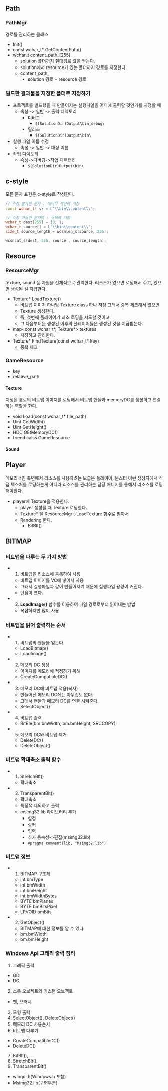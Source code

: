 ## Path
  
### PathMgr
경로를 관리하는 클래스
- Init()
- const wchar_t* GetContentPath()
- wchar_t content_path_[255]
  - solution 폴더까지 절대경로 값을 얻는다.
  - solution에서 resource가 있는 폴더까지 경로를 지정한다.
  - content_path_
    - solution 경로 + resource 경로

### 빌드한 결과물을 지정한 폴더로 지정하기
- 프로젝트를 빌드했을 때 만들어지는 실행파일을 어디에 출력할 것인가를 지정할 때
  - 속성 -> 일반 -> 출력 디렉토리
    - 디버그
      - `$(SolutionDir)Output\bin_debug\`
    - 릴리즈
      - `$(SolutionDir)Output\bin\`
- 실행 파일 이름 수정
  - 속성 -> 일반 -> 대상 이름
- 작업 디렉토리
  - 속성->디버깅->작업 디렉터리
    - `$(SolutionDir)Output\bin\`

## c-style
모든 문자 표현은 c-style로 작성한다.
```C++
// 수정 불가한 문자 : 데이타 섹션에 저장
const wchar_t* sz = L"\\bin\\content\\";

// 수정 가능한 문자열 : 스택에 저장
wchar_t dest[255] = {0, };
wchar_t source[] = L"\\bin\\content\\";
size_t source_length = wcsnlen_s(source, 255);

wcsncat_s(dest, 255, source , source_length);
```


## Resource

### ResourceMgr
texture, sound 등 자원을 전체적으로 관리한다.
리소스가 없으면 로딩해서 주고, 있으면 생성된 걸 지급한다.
- Texture* LoadTexture()
  - 비트맵 이미지 하나당 Texture class 하나 저장 그래서 중복 체크해서 없으면
  - Texture 생성한다.
  - 즉, 첫번째 플레이어가 최초 로딩을 시도할 것이고
  - 그 다음부터는 생성된 이후의 플레이어들은 생성된 것을 지급받는다.
- map<const wchar_t*, Texture*> textures_
  - 저장하고 관리한다. 
- Texture* FindTexture(const wchar_t* key)
  - 중복 체크 

### GameResource
- key
- relative_path

#### Texture
지정된 경로의 비트맵 이미지를 로딩해서 비트맵 핸들과 memoryDC를 생성하고 연결하는 역할을 한다.
- void Load(const wchar_t* file_path)
- Uint GetWidth()
- Uint GetHeight()
- HDC GEtMemoryDC()
- friend calss GameResource

#### Sound


## Player
메모리적인 측면에서 리소스를 사용하려는 모습은 플레이어, 몬스터 이런 생성자에서 직접 텍스처를 로딩하는게 아니라 리소스를 관리하는 담당 매니저를 통해서 리소스를 로딩해야한다.

- player에 Texture을 적용한다.
  - player 생성될 때 Texture 로딩한다.
  - Texture* 을 ResourceMgr->LoadTexture 함수로 받아서
  - Randering 한다.
    - BitBlt()


## BITMAP

### 비트맵을 다루는 두 가지 방법
- 1. 비트맵을 리소스에 등록하여 사용
  - 비트맵 이미지를 VC에 넣어서 사용
  - 그래서 실행파일과 같이 만들어지기 때문에 실행파일 용량이 커진다.
  - 단점이 크다.
- 2. **LoadImage()** 함수를 이용하여 파일 경로로부터 읽어내는 방법
  - 복잡하지만 많이 사용

### 비트맵을 읽어 출력하는 순서
- 1. 비트맵의 핸들을 얻는다.
  - LoadBitmap()
  - LoadImage()
- 2. 메모리 DC 생성
  - 이미지를 메모리에 적정하기 위해
  - CreateCompatibleDC()
- 3. 메모리 DC에 비트맵 적용(복사)
  - 만들어진 메모리 DC에는 아무것도 없다.
  - 그래서 핸들과 메모리 DC를 연결 시켜준다.
  - SelectObject()
- 4. 비트맵 출력
  - BitBle(bm.bmWidth, bm.bmHeight, SRCCOPY);
- 5. 메모리 DC와 비트맵 제거
  - DeleteDC()
  - DeleteObject()

### 비트맴 확대축소 출력 함수
- 1. StretchBlt()
  - 확대축소
- 2. TransparentBlt()
  - 확대축소
  - 특정색 제외하고 출력
  - msimg32.lib 라이브러리 추가
    - 설정
    - 링커
    - 입력
    - 추가 종속성->편집(msimg32.lib)
    - `#pragma comment(lib, "Msimg32.lib")`

### 비트맵 정보
- 1. BITMAP 구조체
  - int bmType
  - int bmWidth
  - int bmHeight
  - int bmWidthBytes
  - BYTE bmPlanes
  - BYTE bmBitsPixel
  - LPVOID bmBits
- 2. GetObject()
  - BITMAP에 대한 정보를 알 수 있다.
  - bm.bmWidth
  - bm.bmHeight



### Windows Api 그래픽 출력 정리
1. 그래픽 출력
  - GDI
  - DC
2. 스톡 오브젝트와 커스텀 오브젝트
  - 펜, 브러시
3. 도형 출력
4. SelectObject(), DeleteObject()
5. 메모리 DC 사용순서
6. 비트맵 다루기
  - CreateCompatibleDC()
  - DeleteDC()
7. BitBlt(),
8. StretchBlt(),
9. TransparentBlt()
  - wingdi.h(Windows.h 포함)
  - Msimg32.lib(구현부분)










